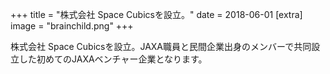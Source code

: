 +++
title = "株式会社 Space Cubicsを設立。"
date = 2018-06-01
[extra]
image = "brainchild.png"
+++

株式会社 Space Cubicsを設立。JAXA職員と民間企業出身のメンバーで共同設立した初めてのJAXAベンチャー企業となります。 




